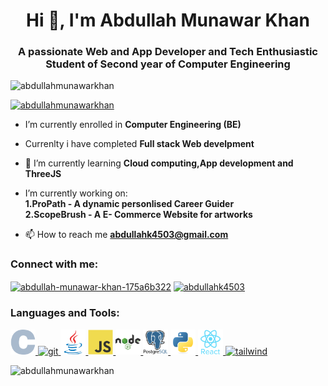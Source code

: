 <h1 align="center">Hi 👋, I'm Abdullah Munawar Khan</h1>
<h3 align="center">A passionate Web and App Developer and Tech Enthusiastic Student of Second year of Computer Engineering</h3>

<p align="left"> <img src="https://komarev.com/ghpvc/?username=abdullahmunawarkhan&label=Profile%20views&color=0e75b6&style=flat" alt="abdullahmunawarkhan" /> </p>

<p align="left"> <a href="https://github.com/ryo-ma/github-profile-trophy"><img src="https://github-profile-trophy.vercel.app/?username=abdullahmunawarkhan" alt="abdullahmunawarkhan" /></a> </p>

- I’m currently enrolled in **Computer Engineering (BE)**
- Currenlty i have completed **Full stack Web develpment**
- 🌱 I’m currently learning **Cloud computing,App development and ThreeJS**

- I’m currently working on:<br/>
    **1.ProPath - A dynamic personlised Career Guider**<br/>
    **2.ScopeBrush - A E- Commerce Website for artworks**
- 📫 How to reach me **abdullahk4503@gmail.com**

<h3 align="left">Connect with me:</h3>
<p align="left">
<a href="https://linkedin.com/in/abdullah-munawar-khan-175a6b322" target="blank"><img align="center" src="https://raw.githubusercontent.com/rahuldkjain/github-profile-readme-generator/master/src/images/icons/Social/linked-in-alt.svg" alt="abdullah-munawar-khan-175a6b322" height="30" width="40" /></a>
<a href="https://www.hackerrank.com/abdullahk4503" target="blank"><img align="center" src="https://raw.githubusercontent.com/rahuldkjain/github-profile-readme-generator/master/src/images/icons/Social/hackerrank.svg" alt="abdullahk4503" height="30" width="40" /></a>
</p>

<h3 align="left">Languages and Tools:</h3>
<p align="left"> <a href="https://www.cprogramming.com/" target="_blank" rel="noreferrer"> <img src="https://raw.githubusercontent.com/devicons/devicon/master/icons/c/c-original.svg" alt="c" width="40" height="40"/> </a> <a href="https://git-scm.com/" target="_blank" rel="noreferrer"> <img src="https://www.vectorlogo.zone/logos/git-scm/git-scm-icon.svg" alt="git" width="40" height="40"/> </a> <a href="https://www.java.com" target="_blank" rel="noreferrer"> <img src="https://raw.githubusercontent.com/devicons/devicon/master/icons/java/java-original.svg" alt="java" width="40" height="40"/> </a> <a href="https://developer.mozilla.org/en-US/docs/Web/JavaScript" target="_blank" rel="noreferrer"> <img src="https://raw.githubusercontent.com/devicons/devicon/master/icons/javascript/javascript-original.svg" alt="javascript" width="40" height="40"/> </a> <a href="https://nodejs.org" target="_blank" rel="noreferrer"> <img src="https://raw.githubusercontent.com/devicons/devicon/master/icons/nodejs/nodejs-original-wordmark.svg" alt="nodejs" width="40" height="40"/> </a> <a href="https://www.postgresql.org" target="_blank" rel="noreferrer"> <img src="https://raw.githubusercontent.com/devicons/devicon/master/icons/postgresql/postgresql-original-wordmark.svg" alt="postgresql" width="40" height="40"/> </a> <a href="https://www.python.org" target="_blank" rel="noreferrer"> <img src="https://raw.githubusercontent.com/devicons/devicon/master/icons/python/python-original.svg" alt="python" width="40" height="40"/> </a> <a href="https://reactjs.org/" target="_blank" rel="noreferrer"> <img src="https://raw.githubusercontent.com/devicons/devicon/master/icons/react/react-original-wordmark.svg" alt="react" width="40" height="40"/> </a> <a href="https://tailwindcss.com/" target="_blank" rel="noreferrer"> <img src="https://www.vectorlogo.zone/logos/tailwindcss/tailwindcss-icon.svg" alt="tailwind" width="40" height="40"/> </a> </p>


<p><img align="left" src="https://github-readme-stats.vercel.app/api/top-langs?username=abdullahmunawarkhan&show_icons=true&locale=en&layout=compact" alt="abdullahmunawarkhan" /></p>

<!-- <p><img align="center" src="https://github-readme-streak-stats-eight.vercel.app/?user=abdullahmunawarkhan" alt="abdullahmunawarkhan" /></p> -->
